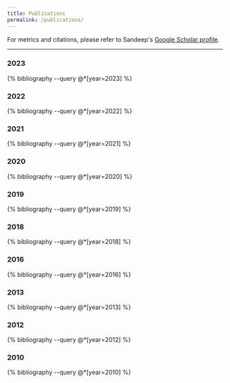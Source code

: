 ```yaml
---
title: Publications
permalink: /publications/
---
```


For metrics and citations, please refer to Sandeep's [Google Scholar profile](https://scholar.google.com/citations?user=262ASa4AAAAJ&hl=en).

<hr>

### 2023

{% bibliography --query @*[year=2023] %}


### 2022

{% bibliography --query @*[year=2022] %}
<!-- Li, P. H., Topcu, U., & Chinchali, S. P. (2022). Adversarial Examples for Model-Based Control: A Sensitivity Analysis. arXiv preprint arXiv:2207.06982. -->

<!-- Ghosh, B., Khan, M., Ashok, A., Chinchali, S., & Duggirala, P. S. (2022). Dynamic Selection of Perception Models for Robotic Control. arXiv preprint arXiv:2207.06390.

Cheng, J., Tang, A., & Chinchali, S. (2022, June). Task-aware privacy preservation for multi-dimensional data. In International Conference on Machine Learning (pp. 3835-3851). PMLR.

Omama, M., Sriraman, S. S. V., Chinchali, S., Singh, A. K., & Krishna, K. M. (2022). Drift Reduced Navigation with Deep Explainable Features. arXiv preprint arXiv:2203.06897.

Qiu, H., Vavelidou, I., Li, J., Pergament, E., Warden, P., Chinchali, S., ... & Katti, S. (2022). ML-EXray: Visibility into ML Deployment on the Edge. Proceedings of Machine Learning and Systems, 4, 337-351.

Verginis, C., Koprulu, C., Chinchali, S., & Topcu, U. (2022). Joint Learning of Reward Machines and Policies in Environments with Partially Known Semantics. arXiv preprint arXiv:2204.11833.

Agarwal, S., & Chinchali, S. P. (2022). Task-Driven Data Augmentation for Vision-Based Robotic Control. arXiv preprint arXiv:2204.06173.

Omama, M., VS, S. S., Chinchali, S., & Krishna, K. M. (2022, June). Ladfn: Learning actions for drift-free navigation in highly dynamic scenes. In 2022 American Control Conference (ACC) (pp. 1200-1207). IEEE.

Cheng, J., Chinchali, S., & Tang, A. (2022). Task-Aware Network Coding Over Butterfly Network. arXiv preprint arXiv:2201.11917.

You, C., Zhao, R., Liu, F., Chinchali, S., Topcu, U., Staib, L., & Duncan, J. S. (2022). Class-aware generative adversarial transformers for medical image segmentation. arXiv preprint arXiv:2201.10737.

Geng, Y., Zhang, D., Li, P. H., Akcin, O., Tang, A., & Chinchali, S. P. (2022, January). Decentralized Sharing and Valuation of Fleet Robotic Data. In Conference on Robot Learning (pp. 1795-1800). PMLR. -->

### 2021

{% bibliography --query @*[year=2021] %}

<!-- Cheng, J., Pavone, M., Katti, S., Chinchali, S., & Tang, A. (2021). Data Sharing and Compression for Cooperative Networked Control. Advances in Neural Information Processing Systems, 34, 5947-5958.

Nakanoya, M., Im, J., Qiu, H., Katti, S., Pavone, M., & Chinchali, S. (2021). Personalized Federated Learning of Driver Prediction Models for Autonomous Driving. arXiv preprint arXiv:2112.00956.

Chinchali, S., Sharma, A., Harrison, J., Elhafsi, A., Kang, D., Pergament, E., ... & Pavone, M. (2021). Network offloading policies for cloud robotics: a learning-based approach. Autonomous Robots, 45(7), 997-1012.

Ghosh, B., Chinchali, S., & Duggirala, P. S. (2021, September). Interpretable trade-offs between robot task accuracy and compute efficiency. In 2021 IEEE/RSJ International Conference on Intelligent Robots and Systems (IROS) (pp. 5364-5371). IEEE.

Lubars, J., Gupta, H., Chinchali, S., Li, L., Raja, A., Srikant, R., & Wu, X. (2021, September). Combining reinforcement learning with model predictive control for on-ramp merging. In 2021 IEEE International Intelligent Transportation Systems Conference (ITSC) (pp. 942-947). IEEE.

Nakanoya, M., Chinchali, S., Anemogiannis, A., Datta, A., Katti, S., & Pavone, M. (2021, July). Co-Design of Communication and Machine Inference for Cloud Robotics. In Robotics: Science and Systems. -->

### 2020

{% bibliography --query @*[year=2020] %}

<!-- Chinchali, S., Pergament, E., Nakanoya, M., Cidon, E., Zhang, E., Bharadia, D., ... & Katti, S. (2020, November). Sampling training data for continual learning between robots and the cloud. In International Symposium on Experimental Robotics (pp. 296-308). Springer, Cham.

Chu, T., Chinchali, S., & Katti, S. (2020). Multi-agent reinforcement learning for networked system control. arXiv preprint arXiv:2004.01339.

Chu, T., Misra, R., Chinchali, S., Anemogiannis, A., Tandra, R., & Nagaraj, K. (2020). U.S. Patent Application No. 16/582,089.

Chinchali, S. P. (2020). Collaborative Perception and Learning Between Robots and the Cloud. Stanford University. -->

### 2019

{% bibliography --query @*[year=2019] %}

<!-- Chinchali, S. P., Livingston, S. C., Chen, M., & Pavone, M. (2019). Multi-objective optimal control for proactive decision making with temporal logic models. The International Journal of Robotics Research, 38(12-13), 1490-1512.

Chinchali, S., Anemogiannis, A., & Pavone, M. (2019). Task-Specific Representations for Robotic Perception and Control: Applications to Cloud Robotics. In IEEE/RSJ International Conference on Intelligent Robots and Systems (IROS): Workshop on Learning Representations for Planning and Control, Macau, China. -->

### 2018

{% bibliography --query @*[year=2018] %}

<!-- Chinchali, S. P., Cidon, E., Pergament, E., Chu, T., & Katti, S. (2018, November). Neural networks meet physical networks: Distributed inference between edge devices and the cloud. In Proceedings of the 17th ACM Workshop on Hot Topics in Networks (pp. 50-56).

Chinchali, S., Hu, P., Chu, T., Sharma, M., Bansal, M., Misra, R., ... & Katti, S. (2018, April). Cellular network traffic scheduling with deep reinforcement learning. In Thirty-second AAAI conference on artificial intelligence. -->

### 2016

{% bibliography --query @*[year=2016] %}

<!-- Nagaraj, K., Bharadia, D., Mao, H., Chinchali, S., Alizadeh, M., & Katti, S. (2016, August). Numfabric: Fast and flexible bandwidth allocation in datacenters. In Proceedings of the 2016 ACM SIGCOMM Conference (pp. 188-201).

Chinchali, S. P., Livingston, S. C., Pavone, M., & Burdick, J. W. (2016, May). Simultaneous model identification and task satisfaction in the presence of temporal logic constraints. In 2016 IEEE International Conference on Robotics and Automation (ICRA) (pp. 3682-3689). IEEE.

Guturu, H., Chinchali, S., Clarke, S. L., & Bejerano, G. (2016). Erosion of conserved binding sites in personal genomes points to medical histories. PLoS computational biology, 12(2), e1004711. -->

### 2013

{% bibliography --query @*[year=2013] %}

<!-- Yap, K. K., Huang, T. Y., Yiakoumis, Y., Chinchali, S., McKeown, N., & Katti, S. (2013, December). Scheduling packets over multiple interfaces while respecting user preferences. In Proceedings of the ninth ACM conference on Emerging networking experiments and technologies (pp. 109-120). -->

### 2012

{% bibliography --query @*[year=2012] %}

<!-- Chinchali, S., Livingston, S. C., Topcu, U., Burdick, J. W., & Murray, R. M. (2012, May). Towards formal synthesis of reactive controllers for dexterous robotic manipulation. In 2012 IEEE International Conference on Robotics and Automation (pp. 5183-5189). IEEE.

Chinchali, S., & Tandon, S. (2012). Deep Learning for Wireless Interference Segmentation and Prediction. -->

### 2010

{% bibliography --query @*[year=2010] %}

<!-- Abad-Manterola, P., Burdick, J. W., Nesnas, I. A., Chinchali, S., Fuller, C., & Zhou, X. (2010, May). Axel rover paddle wheel design, efficiency, and sinkage on deformable terrain. In 2010 IEEE International Conference on Robotics and Automation (pp. 2821-2827). IEEE. -->

